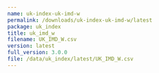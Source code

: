 ```yaml
---
name: uk-index-uk-imd-w
permalink: /downloads/uk-index-uk-imd-w/latest
package: uk_index
title: uk_imd_w
filename: UK_IMD_W.csv
version: latest
full_version: 3.0.0
file: /data/uk_index/latest/UK_IMD_W.csv
---
```

